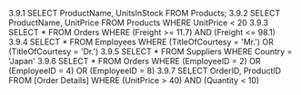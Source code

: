
3.9.1 SELECT ProductName, UnitsInStock FROM Products;
3.9.2 SELECT ProductName, UnitPrice FROM Products 
        WHERE UnitPrice < 20
3.9.3 SELECT * FROM Orders
        WHERE (Freight >= 11.7) AND (Freight <= 98.1)
3.9.4 SELECT * FROM Employees
        WHERE (TitleOfCourtesy = 'Mr.') OR (TitleOfCourtesy = 'Dr.')
3.9.5 SELECT * FROM Suppliers
        WHERE Country = 'Japan'
3.9.6 SELECT * FROM Orders
        WHERE (EmployeeID = 2) OR (EmployeeID = 4) OR (EmployeeID = 8)
3.9.7 SELECT OrderID, ProductID FROM [Order Details]
        WHERE (UnitPrice > 40) AND (Quantity < 10)

